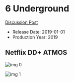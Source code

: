 # 6 Underground

[Discussion Post](https://www.avsforum.com/threads/bass-eq-for-filtered-movies.2995212/post-58956642)

* Release Date: 2019-01-01
* Production Year: 2019

## Netflix DD+ ATMOS

![img 0](https://i.imgur.com/RwJE4m4.jpg)

![img 1](https://i.imgur.com/N0JuGeM.png)


